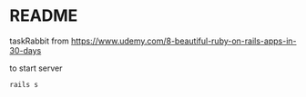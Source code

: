 # README

taskRabbit from https://www.udemy.com/8-beautiful-ruby-on-rails-apps-in-30-days

to start server
```
rails s
```